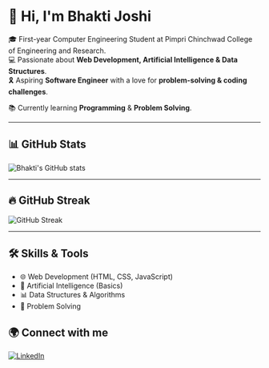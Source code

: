 # 👋 Hi, I'm Bhakti Joshi  

🎓 First-year Computer Engineering Student at Pimpri Chinchwad College of Engineering and Research.  
💻 Passionate about **Web Development, Artificial Intelligence & Data Structures**.  
🎗️ Aspiring **Software Engineer** with a love for **problem-solving & coding challenges**.

📚 Currently learning **Programming** & **Problem Solving**.

---

## 📊 GitHub Stats
![Bhakti's GitHub stats](https://github-readme-stats.vercel.app/api?username=itsbhaktijoshi&show_icons=true&theme=radical)  

---

## 🔥 GitHub Streak
![GitHub Streak](https://streak-stats.demolab.com/?user=itsbhaktijoshi&theme=radical)  

---

## 🛠️ Skills & Tools
- 🌐 Web Development (HTML, CSS, JavaScript)  
- 🤖 Artificial Intelligence (Basics)  
- 📊 Data Structures & Algorithms  
- 🧩 Problem Solving  



## 🌍 Connect with me
[![LinkedIn](https://img.shields.io/badge/LinkedIn-BhaktiJoshi-blue?style=flat&logo=linkedin)](https://www.linkedin.com/in/itsbhaktijoshi)








